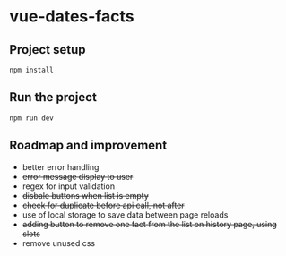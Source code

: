 # vue-dates-facts

## Project setup

```
npm install
```

## Run the project

```
npm run dev
```

## Roadmap and improvement

- better error handling
- ~~error message display to user~~
- regex for input validation
- ~~disbale buttons when list is empty~~
- ~~check for duplicate before api call, not after~~
- use of local storage to save data between page reloads
- ~~adding button to remove one fact from the list on history page, using slots~~
- remove unused css
